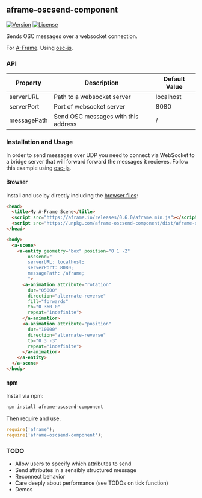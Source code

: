 ## aframe-oscsend-component

[![Version](http://img.shields.io/npm/v/aframe-oscsend-component.svg?style=flat-square)](https://npmjs.org/package/aframe-oscsend-component)
[![License](http://img.shields.io/npm/l/aframe-oscsend-component.svg?style=flat-square)](https://npmjs.org/package/aframe-oscsend-component)

Sends OSC messages over a websocket connection.

For [A-Frame](https://aframe.io).
Using [osc-js](https://github.com/adzialocha/osc-js/wiki/PureData-&-MaxMSP).

### API

| Property    | Description                         | Default Value |
| ----------- | ----------------------------------- | ------------- |
| serverURL   | Path to a websocket server          | localhost     |
| serverPort  | Port of websocket server            | 8080          |
| messagePath | Send OSC messages with this address | /             |

### Installation and Usage

In order to send messages over UDP you need to connect via WebSocket to a bridge server that will
forward forward the messages it recieves. Follow this example using [osc-js](https://github.com/adzialocha/osc-js/wiki/PureData-&-MaxMSP). 

#### Browser

Install and use by directly including the [browser files](dist):

```html
<head>
  <title>My A-Frame Scene</title>
  <script src="https://aframe.io/releases/0.6.0/aframe.min.js"></script>
  <script src="https://unpkg.com/aframe-oscsend-component/dist/aframe-oscsend-component.min.js"></script>
</head>

<body>
  <a-scene>
    <a-entity geometry="box" position="0 1 -2"
        oscsend="
        serverURL: localhost;
        serverPort: 8080;
        messagePath: /aframe;
        ">
      <a-animation attribute="rotation"
        dur="05000"
        direction="alternate-reverse"        
        fill="forwards"
        to="0 360 0"
        repeat="indefinite">
      </a-animation>
      <a-animation attribute="position"
        dur="10000"
        direction="alternate-reverse"
        to="0 3 -3"
        repeat="indefinite">
      </a-animation>
    </a-entity>
  </a-scene>
</body>
```

<!-- If component is accepted to the Registry, uncomment this. -->
<!--
Or with [angle](https://npmjs.com/package/angle/), you can install the proper
version of the component straight into your HTML file, respective to your
version of A-Frame:

```sh
angle install aframe-oscsend-component
```
-->

#### npm

Install via npm:

```bash
npm install aframe-oscsend-component
```

Then require and use.

```js
require('aframe');
require('aframe-oscsend-component');
```
### TODO
* Allow users to specify which attributes to send
* Send attributes in a sensibly structured message
* Reconnect behavior
* Care deeply about performance (see TODOs on tick function)
* Demos